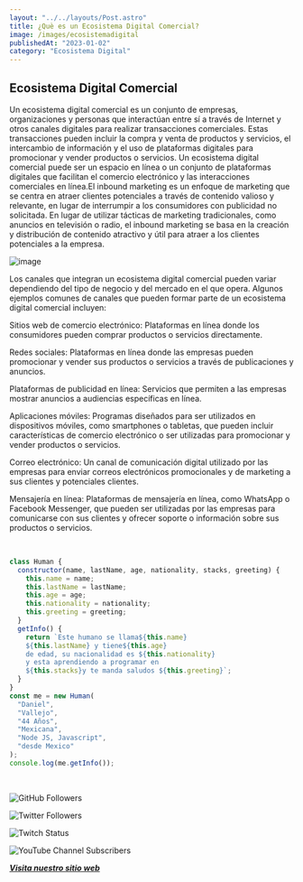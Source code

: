 ```yaml
---
layout: "../../layouts/Post.astro"
title: ¿Què es un Ecosistema Digital Comercial?
image: /images/ecosistemadigital
publishedAt: "2023-01-02"
category: "Ecosistema Digital"
---
```


## Ecosistema Digital Comercial

Un ecosistema digital comercial es un conjunto de empresas, organizaciones y personas que interactúan entre sí a través de Internet y otros canales digitales para realizar transacciones comerciales. Estas transacciones pueden incluir la compra y venta de productos y servicios, el intercambio de información y el uso de plataformas digitales para promocionar y vender productos o servicios. Un ecosistema digital comercial puede ser un espacio en línea o un conjunto de plataformas digitales que facilitan el comercio electrónico y las interacciones comerciales en línea.El inbound marketing es un enfoque de marketing que se centra en atraer clientes potenciales a través de contenido valioso y relevante, en lugar de interrumpir a los consumidores con publicidad no solicitada. En lugar de utilizar tácticas de marketing tradicionales, como anuncios en televisión o radio, el inbound marketing se basa en la creación y distribución de contenido atractivo y útil para atraer a los clientes potenciales a la empresa.

![image](https://images.pexels.com/photos/1779487/pexels-photo-1779487.jpeg?auto=compress&cs=tinysrgb&w=1260&h=750&dpr=1)

Los canales que integran un ecosistema digital comercial pueden variar dependiendo del tipo de negocio y del mercado en el que opera. Algunos ejemplos comunes de canales que pueden formar parte de un ecosistema digital comercial incluyen:

Sitios web de comercio electrónico: Plataformas en línea donde los consumidores pueden comprar productos o servicios directamente.

Redes sociales: Plataformas en línea donde las empresas pueden promocionar y vender sus productos o servicios a través de publicaciones y anuncios.

Plataformas de publicidad en línea: Servicios que permiten a las empresas mostrar anuncios a audiencias específicas en línea.

Aplicaciones móviles: Programas diseñados para ser utilizados en dispositivos móviles, como smartphones o tabletas, que pueden incluir características de comercio electrónico o ser utilizadas para promocionar y vender productos o servicios.

Correo electrónico: Un canal de comunicación digital utilizado por las empresas para enviar correos electrónicos promocionales y de marketing a sus clientes y potenciales clientes.

Mensajería en línea: Plataformas de mensajería en línea, como WhatsApp o Facebook Messenger, que pueden ser utilizadas por las empresas para comunicarse con sus clientes y ofrecer soporte o información sobre sus productos o servicios.

<br/>

```js
class Human {
  constructor(name, lastName, age, nationality, stacks, greeting) {
    this.name = name;
    this.lastName = lastName;
    this.age = age;
    this.nationality = nationality;
    this.greeting = greeting;
  }
  getInfo() {
    return `Este humano se llama${this.name}
    ${this.lastName} y tiene${this.age}
    de edad, su nacionalidad es ${this.nationality}
    y esta aprendiendo a programar en 
    ${this.stacks}y te manda saludos ${this.greeting}`;
  }
}
const me = new Human(
  "Daniel",
  "Vallejo",
  "44 Años",
  "Mexicana",
  "Node JS, Javascript",
  "desde Mexico"
);
console.log(me.getInfo());
```

<br/>

![GitHub Followers](https://img.shields.io/github/followers/DanyVeneno?style=social)

![Twitter Followers](https://img.shields.io/twitter/follow/venenodigital?style=social)

![Twitch Status](https://img.shields.io/twitch/status/yehiibhii?style=social)

![YouTube Channel Subscribers](https://img.shields.io/youtube/channel/subscribers/UC8UhdMAKJX56O2PY8kzBIlw?style=social)

[**_Visita nuestro sitio web_**](https://juanitovenenoestudio.azurewebsites.net/)
